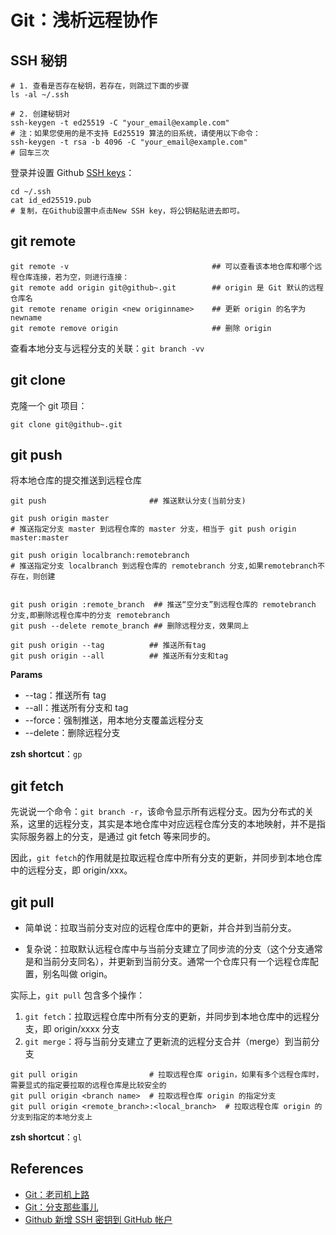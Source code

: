 # Git：浅析远程协作

## SSH 秘钥

```shell
# 1. 查看是否存在秘钥，若存在，则跳过下面的步骤
ls -al ~/.ssh

# 2. 创建秘钥对
ssh-keygen -t ed25519 -C "your_email@example.com"
# 注：如果您使用的是不支持 Ed25519 算法的旧系统，请使用以下命令：
ssh-keygen -t rsa -b 4096 -C "your_email@example.com"
# 回车三次
```

登录并设置 Github [SSH keys](https://github.com/settings/keys)：

```shell
cd ~/.ssh
cat id_ed25519.pub
# 复制，在Github设置中点击New SSH key，将公钥粘贴进去即可。
```

## git remote

```shell
git remote -v                                ## 可以查看该本地仓库和哪个远程仓库连接，若为空，则进行连接：
git remote add origin git@github~.git        ## origin 是 Git 默认的远程仓库名
git remote rename origin <new originname>    ## 更新 origin 的名字为 newname
git remote remove origin                     ## 删除 origin
```

查看本地分支与远程分支的关联：`git branch -vv`

## git clone

克隆一个 git 项目：

```shell
git clone git@github~.git
```

## git push

将本地仓库的提交推送到远程仓库

```shell
git push                       ## 推送默认分支(当前分支)

git push origin master
# 推送指定分支 master 到远程仓库的 master 分支，相当于 git push origin master:master

git push origin localbranch:remotebranch
# 推送指定分支 localbranch 到远程仓库的 remotebranch 分支,如果remotebranch不存在，则创建


git push origin :remote_branch  ## 推送“空分支”到远程仓库的 remotebranch 分支,即删除远程仓库中的分支 remotebranch
git push --delete remote_branch ## 删除远程分支，效果同上

git push origin --tag          ## 推送所有tag
git push origin --all          ## 推送所有分支和tag
```

**Params**

- --tag：推送所有 tag
- --all：推送所有分支和 tag
- --force：强制推送，用本地分支覆盖远程分支
- --delete：删除远程分支

**zsh shortcut**：`gp`

## git fetch

先说说一个命令：`git branch -r`，该命令显示所有远程分支。因为分布式的关系，这里的远程分支，其实是本地仓库中对应远程仓库分支的本地映射，并不是指实际服务器上的分支，是通过 git fetch 等来同步的。

因此，`git fetch`的作用就是拉取远程仓库中所有分支的更新，并同步到本地仓库中的远程分支，即 origin/xxx。

## git pull

- 简单说：拉取当前分支对应的远程仓库中的更新，并合并到当前分支。

- 复杂说：拉取默认远程仓库中与当前分支建立了同步流的分支（这个分支通常是和当前分支同名），并更新到当前分支。通常一个仓库只有一个远程仓库配置，别名叫做 origin。

实际上，`git pull` 包含多个操作：

1. `git fetch`：拉取远程仓库中所有分支的更新，并同步到本地仓库中的远程分支，即 origin/xxxx 分支
2. `git merge`：将与当前分支建立了更新流的远程分支合并（merge）到当前分支

```shell
git pull origin                # 拉取远程仓库 origin，如果有多个远程仓库时，需要显式的指定要拉取的远程仓库是比较安全的
git pull origin <branch name>  # 拉取远程仓库 origin 的指定分支
git pull origin <remote_branch>:<local_branch>  # 拉取远程仓库 origin 的分支到指定的本地分支上
```

**zsh shortcut**：`gl`

## References

- [Git：老司机上路](https://leqing.online/tools/git/base/)
- [Git：分支那些事儿](https://leqing.online/tools/git/branch/)
- [Github 新增 SSH 密钥到 GitHub 帐户](https://docs.github.com/cn/authentication/connecting-to-github-with-ssh/adding-a-new-ssh-key-to-your-github-account)
